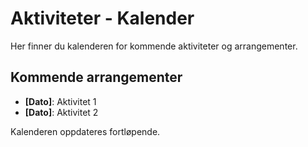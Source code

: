 # Aktiviteter - Kalender

Her finner du kalenderen for kommende aktiviteter og arrangementer.

## Kommende arrangementer

- **[Dato]**: Aktivitet 1
- **[Dato]**: Aktivitet 2

Kalenderen oppdateres fortløpende.
